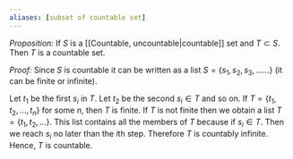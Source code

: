 ```yaml
---
aliases: [subset of countable set]
---
```

*Proposition:* If $S$ is a [[Countable, uncountable|countable]] set and $T\subset S$. Then $T$ is a countable set.

*Proof:* Since $S$ is countable it can be written as a list $S=\{s_1,s_2,s_3,......\}$ (it can be finite or infinite). 

Let $t_1$ be the first $s_i$ in $T$. Let $t_2$ be the second $s_i\in T$ and so on. If $T=\{t_1,t_2,...,t_n\}$ for some $n$, then $T$ is finite. If $T$ is not finite then we obtain a list $T=\{t_1,t_2,...\}$. This list contains all the members of $T$ because if $s_i\in T$. Then we reach $s_i$ no later than the $i$th step. Therefore $T$ is countably infinite. Hence, $T$ is countable.


